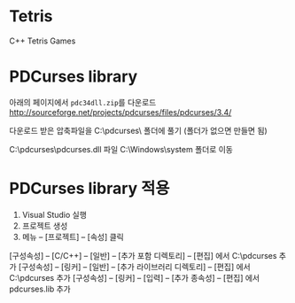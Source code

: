 # Tetris
C++ Tetris Games

# PDCurses library
아래의 페이지에서 `pdc34dll.zip`를 다운로드
http://sourceforge.net/projects/pdcurses/files/pdcurses/3.4/

다운로드 받은 압축파일을 C:\pdcurses\ 폴더에 풀기 (폴더가 없으면 만들면 됨)

C:\pdcurses\pdcurses.dll 파일  C:\Windows\system 폴더로 이동

# PDCurses library 적용
1. Visual Studio 실행
2. 프로젝트 생성
3. 메뉴 – [프로젝트] – [속성] 클릭

[구성속성] – [C/C++] – [일반] – [추가 포함 디렉토리] – [편집] 에서 C:\pdcurses 추가
[구성속성] – [링커] – [일반] – [추가 라이브러리 디렉토리] – [편집] 에서 C:\pdcurses 추가
[구성속성] – [링커] – [입력] – [추가 종속성] – [편집] 에서 pdcurses.lib 추가
